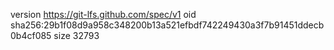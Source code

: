 version https://git-lfs.github.com/spec/v1
oid sha256:29b1f08d9a958c348200b13a521efbdf742249430a3f7b91451ddecb0b4cf085
size 32793

